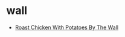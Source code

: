 # wall

 * [Roast Chicken With Potatoes By The Wall](index/r/roast-chicken-with-potatoes-by-the-wall-104720.json)

